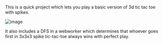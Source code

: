 This is a quick project which lets you play a basic version of 3d tic tac toe with spikes.

![image](https://user-images.githubusercontent.com/33640238/223041967-b062e9d1-4df0-426c-9ccb-6907b82cc951.png)

It also includes a DFS in a webworker which determines that whoever goes first in 3x3x3 spike tic-tac-toe always wins with perfect play.
